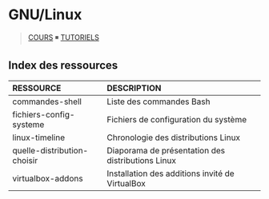 # GNU/Linux

> [COURS](https://www.youtube.com/playlist?list=PLrSOXFDHBtfHKxuz6NySItyf4iSEcTw97) ◾ [TUTORIELS](https://www.youtube.com/playlist?list=PLrSOXFDHBtfHKxuz6NySItyf4iSEcTw97)

## Index des ressources

|RESSOURCE|DESCRIPTION|
|:--|:--|
|commandes-shell|Liste des commandes Bash|
|fichiers-config-systeme|Fichiers de configuration du système|
|linux-timeline|Chronologie des distributions Linux|
|quelle-distribution-choisir|Diaporama de présentation des distributions Linux|
|virtualbox-addons|Installation des additions invité de VirtualBox|
